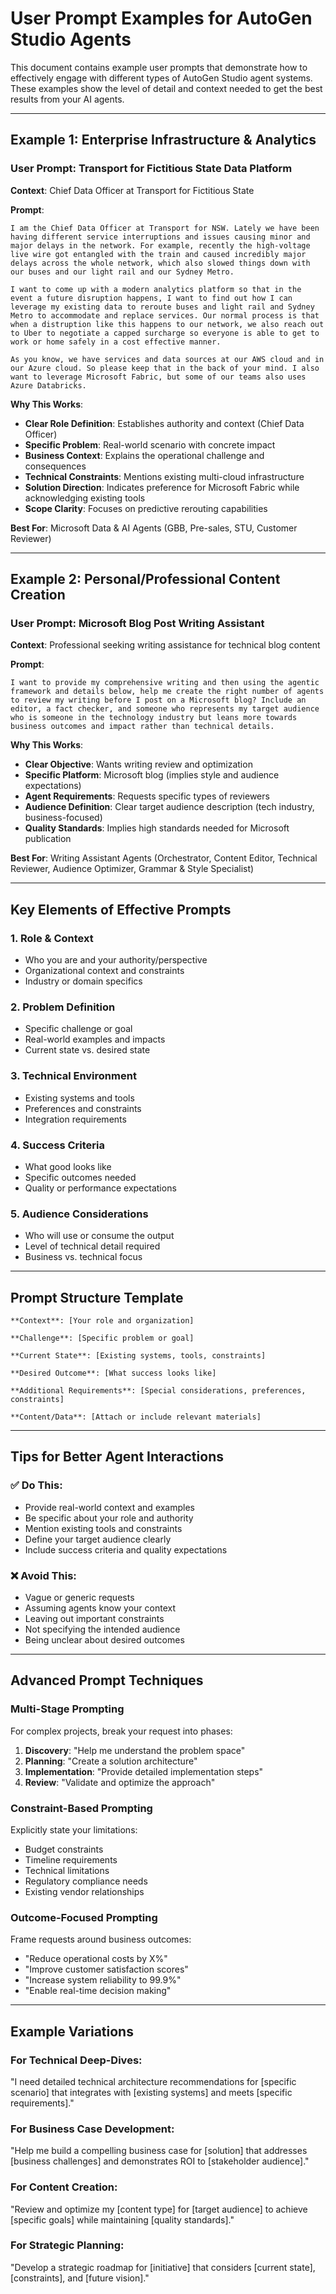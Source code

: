 # User Prompt Examples for AutoGen Studio Agents

This document contains example user prompts that demonstrate how to effectively engage with different types of AutoGen Studio agent systems. These examples show the level of detail and context needed to get the best results from your AI agents.

---

## Example 1: Enterprise Infrastructure & Analytics

### User Prompt: Transport for Fictitious State Data Platform

**Context**: Chief Data Officer at Transport for Fictitious State

**Prompt**:
```
I am the Chief Data Officer at Transport for NSW. Lately we have been having different service interruptions and issues causing minor and major delays in the network. For example, recently the high-voltage live wire got entangled with the train and caused incredibly major delays across the whole network, which also slowed things down with our buses and our light rail and our Sydney Metro.

I want to come up with a modern analytics platform so that in the event a future disruption happens, I want to find out how I can leverage my existing data to reroute buses and light rail and Sydney Metro to accommodate and replace services. Our normal process is that when a distruption like this happens to our network, we also reach out to Uber to negotiate a capped surcharge so everyone is able to get to work or home safely in a cost effective manner.

As you know, we have services and data sources at our AWS cloud and in our Azure cloud. So please keep that in the back of your mind. I also want to leverage Microsoft Fabric, but some of our teams also uses Azure Databricks.
```

**Why This Works**:
- **Clear Role Definition**: Establishes authority and context (Chief Data Officer)
- **Specific Problem**: Real-world scenario with concrete impact
- **Business Context**: Explains the operational challenge and consequences
- **Technical Constraints**: Mentions existing multi-cloud infrastructure
- **Solution Direction**: Indicates preference for Microsoft Fabric while acknowledging existing tools
- **Scope Clarity**: Focuses on predictive rerouting capabilities

**Best For**: Microsoft Data & AI Agents (GBB, Pre-sales, STU, Customer Reviewer)

---

## Example 2: Personal/Professional Content Creation

### User Prompt: Microsoft Blog Post Writing Assistant

**Context**: Professional seeking writing assistance for technical blog content

**Prompt**:
```
I want to provide my comprehensive writing and then using the agentic framework and details below, help me create the right number of agents to review my writing before I post on a Microsoft blog? Include an editor, a fact checker, and someone who represents my target audience who is someone in the technology industry but leans more towards business outcomes and impact rather than technical details.
```

**Why This Works**:
- **Clear Objective**: Wants writing review and optimization
- **Specific Platform**: Microsoft blog (implies style and audience expectations)
- **Agent Requirements**: Requests specific types of reviewers
- **Audience Definition**: Clear target audience description (tech industry, business-focused)
- **Quality Standards**: Implies high standards needed for Microsoft publication

**Best For**: Writing Assistant Agents (Orchestrator, Content Editor, Technical Reviewer, Audience Optimizer, Grammar & Style Specialist)

---

## Key Elements of Effective Prompts

### 1. **Role & Context**
- Who you are and your authority/perspective
- Organizational context and constraints
- Industry or domain specifics

### 2. **Problem Definition**
- Specific challenge or goal
- Real-world examples and impacts
- Current state vs. desired state

### 3. **Technical Environment**
- Existing systems and tools
- Preferences and constraints
- Integration requirements

### 4. **Success Criteria**
- What good looks like
- Specific outcomes needed
- Quality or performance expectations

### 5. **Audience Considerations**
- Who will use or consume the output
- Level of technical detail required
- Business vs. technical focus

---

## Prompt Structure Template

```
**Context**: [Your role and organization]

**Challenge**: [Specific problem or goal]

**Current State**: [Existing systems, tools, constraints]

**Desired Outcome**: [What success looks like]

**Additional Requirements**: [Special considerations, preferences, constraints]

**Content/Data**: [Attach or include relevant materials]
```

---

## Tips for Better Agent Interactions

### ✅ **Do This**:
- Provide real-world context and examples
- Be specific about your role and authority
- Mention existing tools and constraints
- Define your target audience clearly
- Include success criteria and quality expectations

### ❌ **Avoid This**:
- Vague or generic requests
- Assuming agents know your context
- Leaving out important constraints
- Not specifying the intended audience
- Being unclear about desired outcomes

---

## Advanced Prompt Techniques

### **Multi-Stage Prompting**
For complex projects, break your request into phases:
1. **Discovery**: "Help me understand the problem space"
2. **Planning**: "Create a solution architecture"
3. **Implementation**: "Provide detailed implementation steps"
4. **Review**: "Validate and optimize the approach"

### **Constraint-Based Prompting**
Explicitly state your limitations:
- Budget constraints
- Timeline requirements
- Technical limitations
- Regulatory compliance needs
- Existing vendor relationships

### **Outcome-Focused Prompting**
Frame requests around business outcomes:
- "Reduce operational costs by X%"
- "Improve customer satisfaction scores"
- "Increase system reliability to 99.9%"
- "Enable real-time decision making"

---

## Example Variations

### **For Technical Deep-Dives**:
"I need detailed technical architecture recommendations for [specific scenario] that integrates with [existing systems] and meets [specific requirements]."

### **For Business Case Development**:
"Help me build a compelling business case for [solution] that addresses [business challenges] and demonstrates ROI to [stakeholder audience]."

### **For Content Creation**:
"Review and optimize my [content type] for [target audience] to achieve [specific goals] while maintaining [quality standards]."

### **For Strategic Planning**:
"Develop a strategic roadmap for [initiative] that considers [current state], [constraints], and [future vision]."
